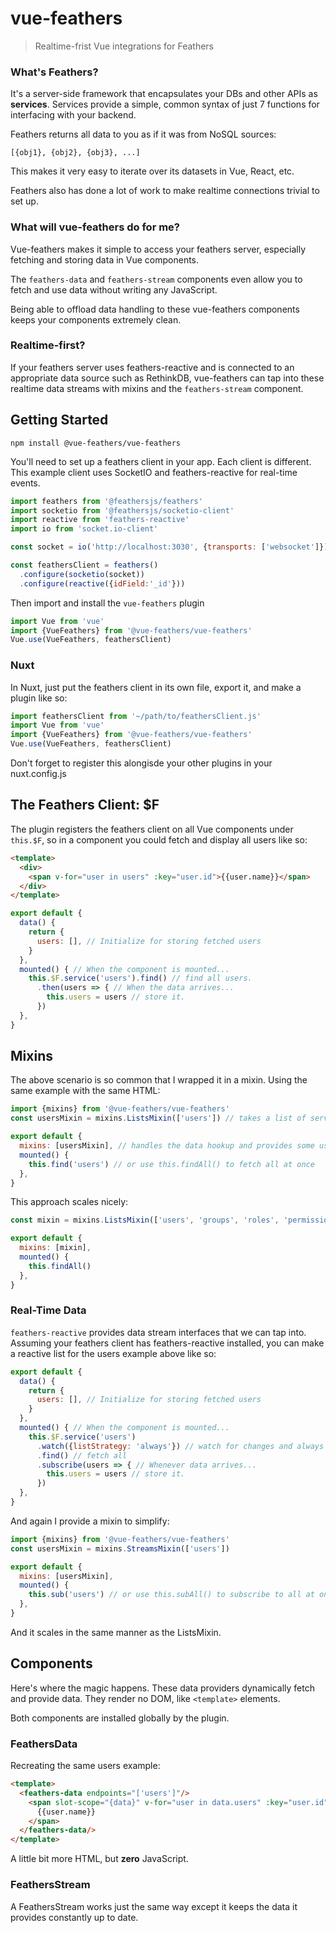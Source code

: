 # vue-feathers

> Realtime-frist Vue integrations for Feathers 

### What's Feathers?

It's a server-side framework that encapsulates your DBs and other APIs as **services**. Services provide a simple, common syntax of just 7 functions for interfacing with your backend.  

Feathers returns all data to you as if it was from NoSQL sources:

    [{obj1}, {obj2}, {obj3}, ...]

This makes it very easy to iterate over its datasets in Vue, React, etc.

Feathers also has done a lot of work to make realtime connections trivial to set up.

### What will vue-feathers do for me?

Vue-feathers makes it simple to access your feathers server, especially fetching and storing data in Vue components.

The `feathers-data` and `feathers-stream` components even allow you to fetch and use data without writing any JavaScript. 

Being able to offload data handling to these vue-feathers components keeps your components extremely clean.

### Realtime-first?

If your feathers server uses feathers-reactive and is connected to an appropriate data source such as RethinkDB, vue-feathers can tap into these realtime data streams with mixins and the `feathers-stream` component.

## Getting Started
```
npm install @vue-feathers/vue-feathers
```
You'll need to set up a feathers client in your app. Each client is different. This example client uses SocketIO and feathers-reactive for real-time events.
```js
import feathers from '@feathersjs/feathers'
import socketio from '@feathersjs/socketio-client'
import reactive from 'feathers-reactive'
import io from 'socket.io-client'

const socket = io('http://localhost:3030', {transports: ['websocket']})

const feathersClient = feathers()
  .configure(socketio(socket))
  .configure(reactive({idField:'_id'}))
```
Then import and install the `vue-feathers` plugin
```js
import Vue from 'vue'
import {VueFeathers} from '@vue-feathers/vue-feathers'
Vue.use(VueFeathers, feathersClient)
```

### Nuxt

In Nuxt, just put the feathers client in its own file, export it, and make a plugin like so: 
```js
import feathersClient from '~/path/to/feathersClient.js'
import Vue from 'vue'
import {VueFeathers} from '@vue-feathers/vue-feathers'
Vue.use(VueFeathers, feathersClient)
```
Don't forget to register this alongisde your other plugins in your nuxt.config.js

## The Feathers Client: $F

The plugin registers the feathers client on all Vue components under `this.$F`, so in a component you could fetch and display all users like so:

```html
<template>
  <div>
    <span v-for="user in users" :key="user.id">{{user.name}}</span>
  </div>
</template>
```

```js
export default {
  data() {
    return {
      users: [], // Initialize for storing fetched users 
    }
  },
  mounted() { // When the component is mounted...
    this.$F.service('users').find() // find all users.
      .then(users => { // When the data arrives... 
        this.users = users // store it.
      })
  },
}
```

## Mixins

The above scenario is so common that I wrapped it in a mixin. Using the same example with the same HTML:
```js
import {mixins} from '@vue-feathers/vue-feathers'
const usersMixin = mixins.ListsMixin(['users']) // takes a list of service names

export default {
  mixins: [usersMixin], // handles the data hookup and provides some useful methods
  mounted() {
    this.find('users') // or use this.findAll() to fetch all at once
  },
}
```

This approach scales nicely:
```js
const mixin = mixins.ListsMixin(['users', 'groups', 'roles', 'permissions', 'profiles'])

export default {
  mixins: [mixin],
  mounted() {
    this.findAll()
  },
}
```

### Real-Time Data

`feathers-reactive` provides data stream interfaces that we can tap into. Assuming your feathers client has feathers-reactive installed, you can make a reactive list for the users example above like so:
```js
export default {
  data() {
    return {
      users: [], // Initialize for storing fetched users 
    }
  },
  mounted() { // When the component is mounted...
    this.$F.service('users')
      .watch({listStrategy: 'always'}) // watch for changes and always send the full dataset on change
      .find() // fetch all
      .subscribe(users => { // Whenever data arrives... 
        this.users = users // store it.
      })
  },
}
```

And again I provide a mixin to simplify:
```js
import {mixins} from '@vue-feathers/vue-feathers'
const usersMixin = mixins.StreamsMixin(['users'])

export default {
  mixins: [usersMixin],
  mounted() {
    this.sub('users') // or use this.subAll() to subscribe to all at once
  },
}
```

And it scales in the same manner as the ListsMixin.

## Components

Here's where the magic happens. These data providers dynamically fetch and provide data. They render no DOM, like `<template>` elements.

Both components are installed globally by the plugin.

### FeathersData

Recreating the same users example:

```html
<template>
  <feathers-data endpoints="['users']"/>
    <span slot-scope="{data}" v-for="user in data.users" :key="user.id">
      {{user.name}}
    </span>
  </feathers-data/>
</template>
```

A little bit more HTML, but **zero** JavaScript. 

### FeathersStream

A FeathersStream works just the same way except it keeps the data it provides constantly up to date. 

